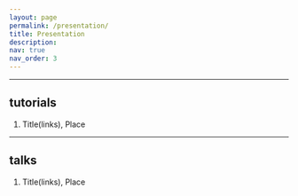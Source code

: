 ```yaml
---
layout: page
permalink: /presentation/
title: Presentation
description:
nav: true
nav_order: 3
---
```


---

## tutorials
  1. Title(links), Place

---

## talks
  1. Title(links), Place